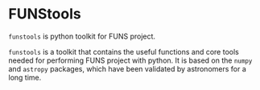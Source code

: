 # FUNStools

`funstools` is python toolkit for FUNS project.

`funstools` is a toolkit that contains the useful functions and core tools 
needed for performing FUNS project with python. It is based on the `numpy` and 
`astropy` packages, which have been validated by astronomers for a long time.

